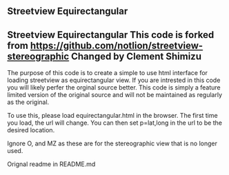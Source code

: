 ## Streetview Equirectangular
Streetview Equirectangular
This code is forked from https://github.com/notlion/streetview-stereographic
Changed by Clement Shimizu
--------------------------
The purpose of this code is to create a simple to use html interface for loading streetview as equirectangular view.
If you are intrested in this code you will likely perfer the orginal source better. This code is simply a feature limited version of the original source and will not be maintained as regularly as the original.

To use this, please load equirectangular.html in the browser.  The first time you load, the url will change.  You can then set p=lat,long in the url to be the desired location.

Ignore O, and MZ as these are for the stereographic view that is no longer used.

Orignal readme in README.md
